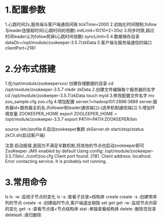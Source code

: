 # 1.配置参数
1.心跳时间2s,服务端与客户端通信间隔
tickTime=2000
2.初始化时间限制,follow与leader连接超时间(心跳时间的倍数)
initLimit=10(10*2=20s)
3.同步时限,超过时间leader认为follow死掉(心跳时间倍数)
syncLimit=5
4.数据保存目录
dataDir=/opt/module/zookeeper-3.5.7/zkData
5.客户端与服务端通信的端口
clientPort=2181

# 2.分布式搭建
1.在/opt/module/zookeeperxxx/ 创建存储数据的目录
cd /opt/module/zookeeper-3.5.7
mkdir zkData
2.创建文件编辑每个服务器的名字
cd /opt/module/zookeeper-3.5.7/zkData
touch myid
3.修改配置文件名字
mv zoo_sample.cfg zoo.cfg
4.增加配置
server.1=hadoop101:2888:3888
server.服务器id=服务器主机名:(follower和leader通信端口):(选举机制通信端口)
5.增加环境变量
 ZOOKEEPER_HOME
 export ZOOLEEPER_HOME = /opt/module/zookeeper-3.5.7
 export PATH=$PATH:$ZOOKEEPER/bin

 source /etc/profile
 6.启动zookeeper集群
 zkServer.sh start/stop/status
 zkCli.sh(启动客户端)

 注意:启动报错,是因为不满足半数机制,将其他的节点也启动zookeeper即可
    ZooKeeper JMX enabled by default
    Using config: /opt/module/zookeeper-3.5.7/bin/../conf/zoo.cfg
    Client port found: 2181. Client address: localhost.
    Error contacting service. It is probably not running.

 # 3.常用命令
 ls
 ls -w :监视子节点的变化
 ls -s :查看子目录+结构体
 create
 create -s :创建带序列的节点
 create -e :创建临时节点,客户端退出销毁
 set
 get
 get -w :监视节点内容的变化
 get -s :查看节点值+节点结构体
 stat   :单独查看结构体
 delete :删除空目录
 deleteall :递归删除